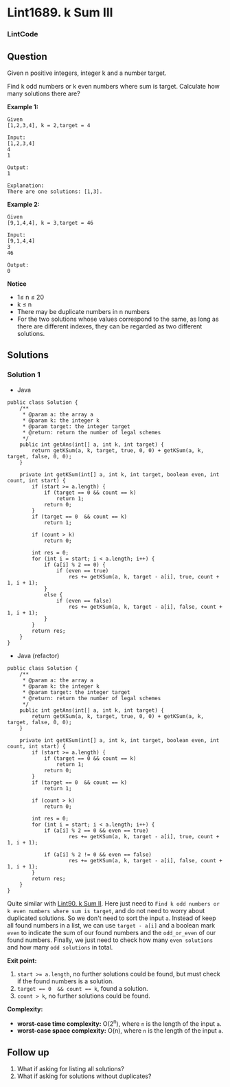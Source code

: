 # Lint1689. k Sum III

### LintCode

## Question

Given n positive integers, integer k and a number target.

Find k odd numbers or k even numbers where sum is target. Calculate how many solutions there are?

**Example 1:**

```
Given 
[1,2,3,4], k = 2,target = 4

Input:
[1,2,3,4]
4
1

Output:
1

Explanation:
There are one solutions: [1,3].
```

**Example 2:**

```
Given 
[9,1,4,4], k = 3,target = 46

Input:
[9,1,4,4]
3
46

Output:
0
```

**Notice**

* 1≤ n ≤ 20
* k ≤ n
* There may be duplicate numbers in n numbers
* For the two solutions whose values correspond to the same, as long as there are different indexes, they can be regarded as two different solutions.

## Solutions

### Solution 1

* Java
```
public class Solution {
    /**
     * @param a: the array a
     * @param k: the integer k
     * @param target: the integer target
     * @return: return the number of legal schemes
     */
    public int getAns(int[] a, int k, int target) {
        return getKSum(a, k, target, true, 0, 0) + getKSum(a, k, target, false, 0, 0);
    }
    
    private int getKSum(int[] a, int k, int target, boolean even, int count, int start) {
        if (start >= a.length) {
            if (target == 0 && count == k)
                return 1;
            return 0;
        }
        if (target == 0  && count == k) 
            return 1;

        if (count > k) 
            return 0;
        
        int res = 0;
        for (int i = start; i < a.length; i++) {
            if (a[i] % 2 == 0) {
                if (even == true)
                    res += getKSum(a, k, target - a[i], true, count + 1, i + 1);
            }
            else {
                if (even == false)
                    res += getKSum(a, k, target - a[i], false, count + 1, i + 1);
            }
        }
        return res;
    }
}
```

* Java (refactor)
```
public class Solution {
    /**
     * @param a: the array a
     * @param k: the integer k
     * @param target: the integer target
     * @return: return the number of legal schemes
     */
    public int getAns(int[] a, int k, int target) {
        return getKSum(a, k, target, true, 0, 0) + getKSum(a, k, target, false, 0, 0);
    }
    
    private int getKSum(int[] a, int k, int target, boolean even, int count, int start) {
        if (start >= a.length) {
            if (target == 0 && count == k)
                return 1;
            return 0;
        }
        if (target == 0  && count == k) 
            return 1;
            
        if (count > k) 
            return 0;
        
        int res = 0;
        for (int i = start; i < a.length; i++) {
            if (a[i] % 2 == 0 && even == true)
                    res += getKSum(a, k, target - a[i], true, count + 1, i + 1);
            
            if (a[i] % 2 != 0 && even == false)
                    res += getKSum(a, k, target - a[i], false, count + 1, i + 1);
        }
        return res;
    }
}
```

Quite similar with <a href="Lint90kSumII.md">Lint90. k Sum II</a>. Here just need to `Find k odd numbers or k even numbers where sum is target`, and do not need to worry about duplicated solutions. So we don't need to sort the input `a`. Instead of keep all found numbers in a list, we can use `target - a[i]` and a boolean mark `even` to indicate the sum of our found numbers and the `odd_or_even` of our found numbers. Finally, we just need to check how many `even solutions` and how many `odd solutions` in total.

**Exit point:**

1. `start >= a.length`, no further solutions could be found, but must check if the found numbers is a solution.
2. `target == 0  && count == k`, found a solution.
3. `count > k`, no further solutions could be found.


**Complexity:**

* **worst-case time complexity:** O(2<sup>n</sup>), where `n` is the length of the input `a`.
* **worst-case space complexity:** O(n), where `n` is the length of the input `a`.

## Follow up

1. What if asking for listing all solutions?
2. What if asking for solutions without duplicates?


